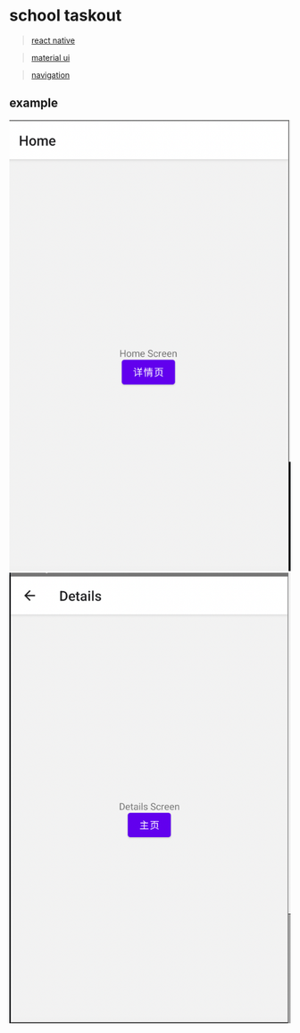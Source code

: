 # school taskout

> [react native](https://reactnative.dev/)

> [material ui](https://www.react-native-material.com/)

> [navigation](https://reactnavigation.org/)

## example

![](docs/2023-05-29-06-42-37.png)
![](docs/2023-05-29-06-42-59.png)